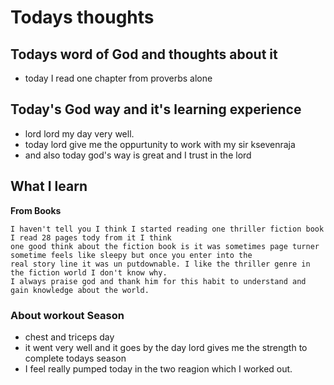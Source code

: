 # Todays thoughts

## Todays word of God and thoughts about it
- today I read one chapter from proverbs alone

## Today's God way and it's learning experience
- lord lord my day very well.
- today lord give me the oppurtunity to work with my sir ksevenraja
- and also today god's way is great and I trust in the lord


## What I learn 
**From Books**
```
I haven't tell you I think I started reading one thriller fiction book I read 28 pages tody from it I think
one good think about the fiction book is it was sometimes page turner sometime feels like sleepy but once you enter into the 
real story line it was un putdownable. I like the thriller genre in the fiction world I don't know why.
I always praise god and thank him for this habit to understand and gain knowledge about the world.
```


### About workout Season
- chest and triceps day
- it went very well and it goes by the day lord gives me the strength to complete todays season
- I feel really pumped today in the two reagion which I worked out.



